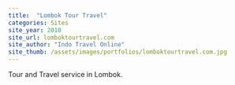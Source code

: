 ```yaml
---
title:  "Lombok Tour Travel"
categories: Sites
site_year: 2010
site_url: lomboktourtravel.com
site_author: "Indo Travel Online"
site_thumb: /assets/images/portfolios/lomboktourtravel.com.jpg
---
```


Tour and Travel service in Lombok.